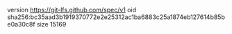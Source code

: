version https://git-lfs.github.com/spec/v1
oid sha256:bc35aad3b1919370772e2e25312ac1ba6883c25a1874eb127614b85be0a30c8f
size 15169
